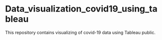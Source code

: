 # Data_visualization_covid19_using_tableau
This repository contains visualizing of covid-19 data using Tableau public.
